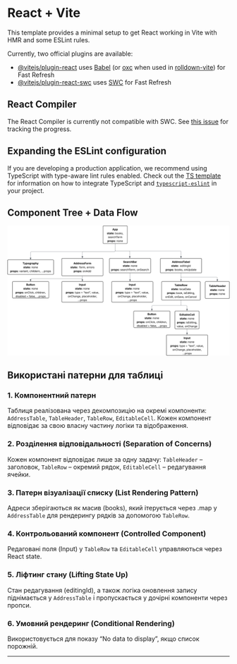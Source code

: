 # React + Vite

This template provides a minimal setup to get React working in Vite with HMR and some ESLint rules.

Currently, two official plugins are available:

- [@vitejs/plugin-react](https://github.com/vitejs/vite-plugin-react/blob/main/packages/plugin-react) uses [Babel](https://babeljs.io/) (or [oxc](https://oxc.rs) when used in [rolldown-vite](https://vite.dev/guide/rolldown)) for Fast Refresh
- [@vitejs/plugin-react-swc](https://github.com/vitejs/vite-plugin-react/blob/main/packages/plugin-react-swc) uses [SWC](https://swc.rs/) for Fast Refresh

## React Compiler

The React Compiler is currently not compatible with SWC. See [this issue](https://github.com/vitejs/vite-plugin-react/issues/428) for tracking the progress.

## Expanding the ESLint configuration

If you are developing a production application, we recommend using TypeScript with type-aware lint rules enabled. Check out the [TS template](https://github.com/vitejs/vite/tree/main/packages/create-vite/template-react-ts) for information on how to integrate TypeScript and [`typescript-eslint`](https://typescript-eslint.io) in your project.

## Component Tree + Data Flow

![Component Tree + Data Flow](Blank%20diagram.svg)


## Використані патерни для таблиці

### 1. Компонентний патерн

Таблиця реалізована через декомпозицію на окремі компоненти: `AddressTable`, `TableHeader`, `TableRow`, `EditableCell`. Кожен компонент відповідає за свою власну частину логіки та відображення.

### 2. Розділення відповідальності (Separation of Concerns)

Кожен компонент відповідає лише за одну задачу: `TableHeader` – заголовок, `TableRow` – окремий рядок, `EditableCell` – редагування ячейки.

### 3. Патерн візуалізації списку (List Rendering Pattern)

Адреси зберігаються як масив (books), який ітерується через .map у `AddressTable` для рендерингу рядків за допомогою `TableRow`.

### 4. Контрольований компонент (Controlled Component)

Редаговані поля (Input) у `TableRow` та `EditableCell` управляються через React state.

### 5. Ліфтинг стану (Lifting State Up)

Стан редагування (editingId), а також логіка оновлення запису піднімається у `AddressTable` і пропускається у дочірні компоненти через пропси.

### 6. Умовний рендеринг (Conditional Rendering)

Використовується для показу “No data to display”, якщо список порожній.

***
